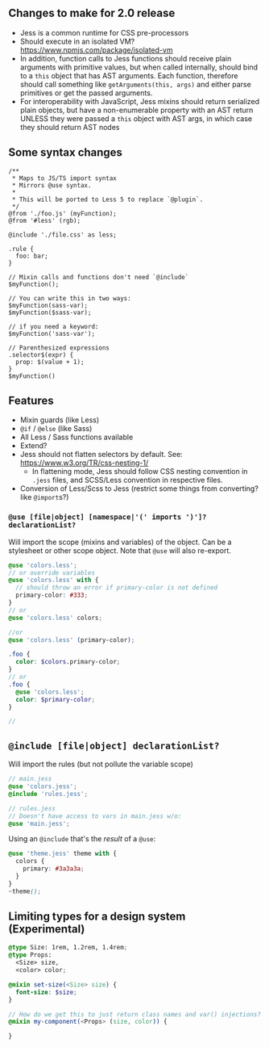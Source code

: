 ## Changes to make for 2.0 release

- Jess is a common runtime for CSS pre-processors
- Should execute in an isolated VM? https://www.npmjs.com/package/isolated-vm
- In addition, function calls to Jess functions should receive plain arguments with primitive values, but when called internally, should bind to a `this` object that has AST arguments. Each function, therefore should call something like `getArguments(this, args)` and either parse primitives or get the passed arguments.
- For interoperability with JavaScript, Jess mixins should return serialized plain objects, but have a non-enumerable property with an AST return UNLESS they were passed a `this` object with AST args, in which case they should return AST nodes


## Some syntax changes
```less
/**
 * Maps to JS/TS import syntax
 * Mirrors @use syntax.
 *
 * This will be ported to Less 5 to replace `@plugin`.
 */
@from './foo.js' (myFunction);
@from '#less' (rgb);

@include './file.css' as less;

.rule {
  foo: bar;
}

// Mixin calls and functions don't need `@include`
$myFunction();

// You can write this in two ways:
$myFunction(sass-var);
$myFunction($sass-var);

// if you need a keyword:
$myFunction('sass-var');

// Parenthesized expressions
.selector$(expr) {
  prop: $(value + 1);
}
$myFunction()
```

## Features
- Mixin guards (like Less)
- `@if` / `@else` (like Sass)
- All Less / Sass functions available
- Extend?
- Jess should not flatten selectors by default. See: https://www.w3.org/TR/css-nesting-1/
  - In flattening mode, Jess should follow CSS nesting convention in `.jess` files, and SCSS/Less convention in respective files.
- Conversion of Less/Scss to Jess (restrict some things from converting? like `@import`s?)

### `@use [file|object] [namespace|'(' imports ')']? declarationList?`

Will import the scope (mixins and variables) of the object. Can be a stylesheet or other scope object.
Note that `@use` will also re-export.

```scss
@use 'colors.less';
// or override variables
@use 'colors.less' with {
  // should throw an error if primary-color is not defined
  primary-color: #333;
}
// or
@use 'colors.less' colors;

//or
@use 'colors.less' (primary-color);

.foo {
  color: $colors.primary-color;
}
// or
.foo {
  @use 'colors.less';
  color: $primary-color;
}

//
```

## `@include [file|object] declarationList?`

Will import the rules (but not pollute the variable scope)
```scss
// main.jess
@use 'colors.jess';
@include 'rules.jess';

// rules.jess
// Doesn't have access to vars in main.jess w/o:
@use 'main.jess';
```
Using an `@include` that's the _result_ of a `@use`:
```scss
@use 'theme.jess' theme with {
  colors {
    primary: #3a3a3a;
  }
}
~theme();
```

## Limiting types for a design system (Experimental)
```scss
@type Size: 1rem, 1.2rem, 1.4rem;
@type Props:
  <Size> size,
  <color> color;

@mixin set-size(<Size> size) {
  font-size: $size;
}

// How do we get this to just return class names and var() injections?
@mixin my-component(<Props> (size, color)) {

}
```
